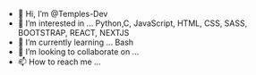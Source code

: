 - 👋 Hi, I’m @Temples-Dev
- 👀 I’m interested in ... Python,C, JavaScript, HTML, CSS, SASS, BOOTSTRAP, REACT, NEXTJS
- 🌱 I’m currently learning ... Bash
- 💞️ I’m looking to collaborate on ...
- 📫 How to reach me ... 

<!---
Temples-Dev/Temples-Dev is a ✨ special ✨ repository because its `README.md` (this file) appears on your GitHub profile.
You can click the Preview link to take a look at your changes.
--->

